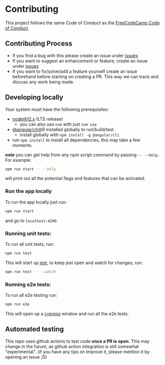 # Contributing

This project follows the same Code of Conduct as the [FreeCodeCamp Code of Conduct](https://www.freecodecamp.org/news/code-of-conduct/).

## Contributing Process

- If you find a bug with this please create an issue under [issues](https://github.com/bradtaniguchi/fcc-calculator/issues)
- If you want to suggest an enhancement or feature, create an issue under [issues](https://github.com/bradtaniguchi/fcc-calculator/issues)
- If you want to fix/solve/add a feature yourself create an issue beforehand before starting on creating a PR. This way we can track and discuss any work being made.

## Developing locally

Your system must have the following prerequisites:

- node@12.x (LTS release)
  - you can also use `nvm` with just `nvm use`
- [@angular/cli](https://www.npmjs.com/package/@angular/cli)@9 installed globally to run/build/test
  - install globally with `npm install -g @angular/cli`
- run `npm install` to install all dependencies, this may take a few moments.

**note** you can get help from any npm script command by passing `-- --help`.
For example:

```bash
npm run start -- --help
```

will print out all the potential flags and features that can be activated.

### Run the app locally

To run the app locally just run:

```bash
npm run start
```

and go to `localhost:4200`.

### Running unit tests:

To run all unit tests, run:

```bash
npm run test
```

This will start up [jest](https://jestjs.io/), to keep jest open and watch for changes,
run:

```bash
npm run test -- --watch
```

### Running e2e tests:

To run all e2e testing run:

```bash
npm run e2e
```

This will open up a [cypress](https://www.cypress.io/) window and run all the e2e tests.

## Automated testing

This repo uses github actions to test code **once a PR is open**. This may change in the future, as
github action integration is still somewhat "experimental". (if you have any tips on improve it, please mention it by opening an issue ;D)
